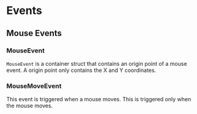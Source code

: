 # Events

## Mouse Events

### MouseEvent

`MouseEvent` is a container struct that contains an origin point of a mouse event.
A origin point only contains the X and Y coordinates.

### MouseMoveEvent

This event is triggered when a mouse moves.  This is triggered only when the mouse
moves.

